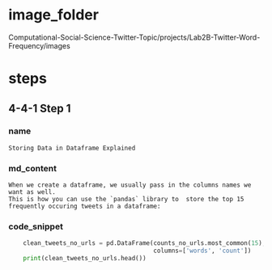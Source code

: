 # image_folder
Computational-Social-Science-Twitter-Topic/projects/Lab2B-Twitter-Word-Frequency/images

# steps

## 4-4-1 Step 1
### name
```
Storing Data in Dataframe Explained
```

### md_content 
```
When we create a dataframe, we usually pass in the columns names we want as well. 
This is how you can use the `pandas` library to  store the top 15 frequently occuring tweets in a dataframe:
```

### code_snippet
```python
    clean_tweets_no_urls = pd.DataFrame(counts_no_urls.most_common(15),
                                        columns=['words', 'count'])
    print(clean_tweets_no_urls.head())
```

